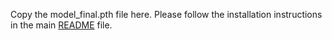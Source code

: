 Copy the model_final.pth file here. Please follow the installation instructions in the main [README](../../../README.md) file.
